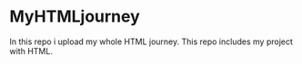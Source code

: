 # MyHTMLjourney
In this repo i upload my whole HTML journey. This repo includes my project with HTML.
